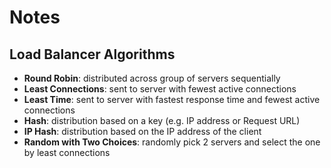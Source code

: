 # Notes


## Load Balancer Algorithms
- **Round Robin**: distributed across group of servers sequentially
- **Least Connections**: sent to server with fewest active connections
- **Least Time**: sent to server with fastest response time and fewest active connections
- **Hash**: distribution based on a key (e.g. IP address or Request URL)
- **IP Hash**: distribution based on the IP address of the client
- **Random with Two Choices**: randomly pick 2 servers and select the one by least connections
